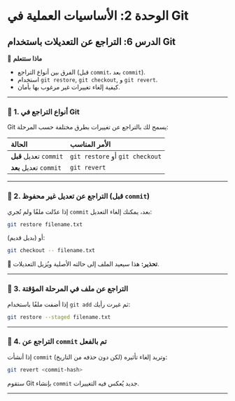 # الوحدة 2: الأساسيات العملية في Git
## الدرس 6: التراجع عن التعديلات باستخدام Git

🧠 **ماذا ستتعلم**
* الفرق بين أنواع التراجع (قبل `commit`، بعد `commit`).
* استخدام `git restore`, `git checkout`, و `git revert`.
* كيفية إلغاء تغييرات غير مرغوب بها بأمان.

---

### 🧾 1. أنواع التراجع في Git
Git يسمح لك بالتراجع عن تغييرات بطرق مختلفة حسب المرحلة:

| الحالة | الأمر المناسب |
| :--- | :--- |
| تعديل **قبل** `commit` | `git restore` أو `git checkout` |
| تعديل **بعد** `commit` | `git revert` |

---

### 🧾 2. التراجع عن تعديل غير محفوظ (قبل `commit`)
إذا عدّلت ملفًا ولم تُجري `commit` بعد، يمكنك إلغاء التعديل:
```bash
git restore filename.txt
```
أو (بديل قديم):
```bash
git checkout -- filename.txt
```
🔔 **تحذير:** هذا سيعيد الملف إلى حالته الأصلية ويُزيل التعديلات.

---

### 🧾 3. التراجع عن ملف في المرحلة المؤقتة
إذا أضفت ملفًا باستخدام `git add` ثم غيرت رأيك:
```bash
git restore --staged filename.txt
```
---

### 🧾 4. التراجع عن `commit` تم بالفعل
إذا أنشأت `commit` وتريد إلغاء تأثيره (لكن دون حذفه من التاريخ):
```bash
git revert <commit-hash>
```
ستقوم Git بإنشاء `commit` جديد يُعكس فيه التغييرات.


---